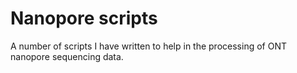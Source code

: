 # Nanopore scripts
A number of scripts I have written to help in the processing of ONT nanopore sequencing data.
